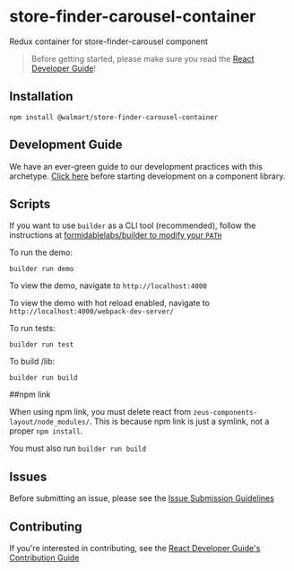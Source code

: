 # store-finder-carousel-container

Redux container for store-finder-carousel component

> Before getting started, please make sure you read the [React Developer Guide](https://gecgithub01.walmart.com/react/react-dev-guide)!

## Installation

```
npm install @walmart/store-finder-carousel-container
```

## Development Guide

We have an ever-green guide to our development practices with this archetype. 
[Click here](https://gecgithub01.walmart.com/electrode/electrode-archetype-react-component/blob/master/DEVELOPMENT.md) 
before starting development on a component library. 

## Scripts

If you want to use `builder` as a CLI tool (recommended), follow the instructions at [formidablelabs/builder to modify your `PATH`](https://github.com/formidablelabs/builder#local-install)

To run the demo:

```
builder run demo
```

To view the demo, navigate to `http://localhost:4000`

To view the demo with hot reload enabled, navigate to `http://localhost:4000/webpack-dev-server/`

To run tests:

```
builder run test
```

To build /lib:

```
builder run build
```

##npm link

When using npm link, you must delete react from `zeus-components-layout/node_modules/`. This is because npm link is just a symlink, not a proper `npm install`.

You must also run `builder run build`

## Issues

Before submitting an issue, please see the [Issue Submission Guidelines](https://gecgithub01.walmart.com/react/react-dev-guide#submitting-issues)

## Contributing

If you're interested in contributing, see the [React Developer Guide's Contribution Guide](https://gecgithub01.walmart.com/react/react-dev-guide#contributing)
